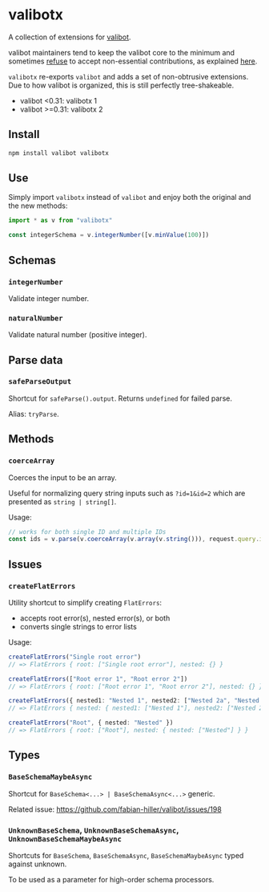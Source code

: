 # valibotx

A collection of extensions for [valibot](https://valibot.dev/).

valibot maintainers tend to keep the valibot core to the minimum and sometimes [refuse](https://github.com/fabian-hiller/valibot/issues/171#issuecomment-1726646389) to accept non-essential contributions, as explained [here](https://github.com/fabian-hiller/valibot/issues/198#issuecomment-1749261796).

`valibotx` re-exports `valibot` and adds a set of non-obtrusive extensions. Due to how valibot is organized, this is still perfectly tree-shakeable.

* valibot <0.31: valibotx 1
* valibot >=0.31: valibotx 2

## Install

```sh
npm install valibot valibotx
```

## Use

Simply import `valibotx` instead of `valibot` and enjoy both the original and the new methods:

```ts
import * as v from "valibotx"

const integerSchema = v.integerNumber([v.minValue(100)])
```

## Schemas

### `integerNumber`

Validate integer number.

### `naturalNumber`

Validate natural number (positive integer).

## Parse data

### `safeParseOutput`

Shortcut for `safeParse().output`. Returns `undefined` for failed parse.

Alias: `tryParse`.

## Methods

### `coerceArray`

Coerces the input to be an array.

Useful for normalizing query string inputs such as `?id=1&id=2` which are presented as `string | string[]`.

Usage:

```ts
// works for both single ID and multiple IDs
const ids = v.parse(v.coerceArray(v.array(v.string())), request.query.id)
```

## Issues

### `createFlatErrors`

Utility shortcut to simplify creating `FlatErrors`:

- accepts root error(s), nested error(s), or both
- converts single strings to error lists

Usage:

```ts
createFlatErrors("Single root error")
// => FlatErrors { root: ["Single root error"], nested: {} }

createFlatErrors(["Root error 1", "Root error 2"])
// => FlatErrors { root: ["Root error 1", "Root error 2"], nested: {} }

createFlatErrors({ nested1: "Nested 1", nested2: ["Nested 2a", "Nested 2b"] })
// => FlatErrors { nested: { nested1: ["Nested 1"], nested2: ["Nested 2a", "Nested 2b"] } }

createFlatErrors("Root", { nested: "Nested" })
// => FlatErrors { root: ["Root"], nested: { nested: ["Nested"] } }
```

## Types

### `BaseSchemaMaybeAsync`

Shortcut for `BaseSchema<...> | BaseSchemaAsync<...>` generic.

Related issue: https://github.com/fabian-hiller/valibot/issues/198

### `UnknownBaseSchema`, `UnknownBaseSchemaAsync`, `UnknownBaseSchemaMaybeAsync`

Shortcuts for `BaseSchema`, `BaseSchemaAsync`, `BaseSchemaMaybeAsync` typed against unknown.

To be used as a parameter for high-order schema processors.
